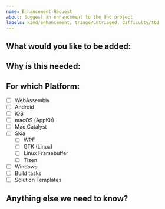 ```yaml
---
name: Enhancement Request
about: Suggest an enhancement to the Uno project
labels: kind/enhancement, triage/untriaged, difficulty/tbd
---
```


<!-- Please only use this template for submitting enhancement requests -->

## What would you like to be added:

## Why is this needed:

## For which Platform:

- [ ] WebAssembly
- [ ] Android
- [ ] iOS
- [ ] macOS (AppKit)
- [ ] Mac Catalyst
- [ ] Skia
  - [ ] WPF
  - [ ] GTK (Linux)
  - [ ] Linux Framebuffer
  - [ ] Tizen
- [ ] Windows
- [ ] Build tasks
- [ ] Solution Templates

## Anything else we need to know?

